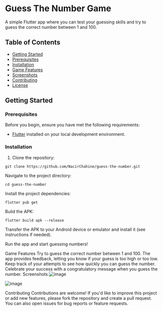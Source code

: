 # Guess The Number Game

A simple Flutter app where you can test your guessing skills and try to guess the correct number between 1 and 100.

## Table of Contents

- [Getting Started](#getting-started)
- [Prerequisites](#prerequisites)
- [Installation](#installation)
- [Game Features](#game-features)
- [Screenshots](#screenshots)
- [Contributing](#contributing)
- [License](#license)

## Getting Started

### Prerequisites

Before you begin, ensure you have met the following requirements:

- [Flutter](https://flutter.dev/docs/get-started/install) installed on your local development environment.

### Installation

1. Clone the repository:

 ```shell
 git clone https://github.com/NacirChahine/guess-the-number.git
 ```
Navigate to the project directory:

```shell
cd guess-the-number
```

Install the project dependencies:

```shell
flutter pub get
```

Build the APK:

```shell
flutter build apk --release
```

Transfer the APK to your Android device or emulator and install it (see instructions if needed).

Run the app and start guessing numbers!

Game Features
Try to guess the correct number between 1 and 100.
The app provides feedback, letting you know if your guess is too high or too low.
Keep track of your attempts to see how quickly you can guess the number.
Celebrate your success with a congratulatory message when you guess the number.
Screenshots
![image](https://github.com/NacirChahine/guess-the-number/assets/120245923/9f88fd9d-b434-47e3-af46-3e916f66020f)

![image](https://github.com/NacirChahine/guess-the-number/assets/120245923/7d7cdb20-f050-4905-8698-964420a3cec6)

Contributing
Contributions are welcome! If you'd like to improve this project or add new features, please fork the repository and create a pull request. You can also open issues for bug reports or feature requests.


